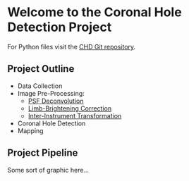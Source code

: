 # Welcome to the Coronal Hole Detection Project

For Python files visit the [CHD Git repository](https://github.com/predsci/CHD).  

## Project Outline

* Data Collection
* Image Pre-Processing:
    * [PSF Deconvolution](CHD/ipp/psf/)
    * [Limb-Brightening Correction](CHD/ipp/lbc/)
    * [Inter-Instrument Transformation](CHD/ipp/iit/)
* Coronal Hole Detection
* Mapping

## Project Pipeline
Some sort of graphic here...

